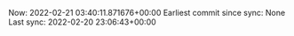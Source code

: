 Now: 2022-02-21 03:40:11.871676+00:00 Earliest commit since sync: None Last sync: 2022-02-20 23:06:43+00:00
